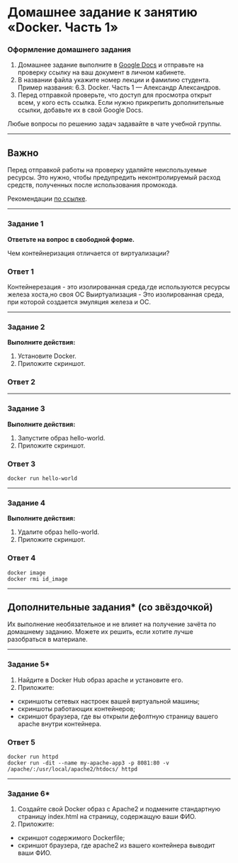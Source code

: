 # Домашнее задание к занятию «Docker. Часть 1»


### Оформление домашнего задания

1. Домашнее задание выполните в [Google Docs](https://docs.google.com/) и отправьте на проверку ссылку на ваш документ в личном кабинете.  
1. В названии файла укажите номер лекции и фамилию студента. Пример названия: 6.3. Docker. Часть 1 — Александр Александров.
1. Перед отправкой проверьте, что доступ для просмотра открыт всем, у кого есть ссылка. Если нужно прикрепить дополнительные ссылки, добавьте их в свой Google Docs.

Любые вопросы по решению задач задавайте в чате учебной группы.

---
## Важно

Перед отправкой работы на проверку удаляйте неиспользуемые ресурсы. Это нужно, чтобы предупредить неконтролируемый расход средств, полученных после использования промокода.

Рекомендации [по ссылке](https://github.com/netology-code/sdvps-homeworks/tree/main/recommend).

---

### Задание 1

**Ответьте на вопрос в свободной форме.** 

Чем контейнеризация отличается от виртуализации?


### Ответ 1

Контейнерезация - это изолированная среда,где используются ресурсы железа хоста,но своя ОС
Выиртуализация - Это изолированная среда, при которой создается эмуляция железа и ОС.

---

### Задание 2 

**Выполните действия:**

1. Установите Docker.
1. Приложите скриншот.

### Ответ 2

---

### Задание 3

**Выполните действия:**

1. Запустите образ hello-world.
1. Приложите скриншот.

### Ответ 3
```
docker run hello-world
````
---

### Задание 4 

**Выполните действия:**

1. Удалите образ hello-world.
1. Приложите скриншот.

### Ответ 4
```
docker image
docker rmi id_image
````
---

## Дополнительные задания* (со звёздочкой)

Их выполнение необязательное и не влияет на получение зачёта по домашнему заданию. Можете их решить, если хотите лучше разобраться в материале.

---

### Задание 5*

1. Найдите в Docker Hub образ apache и установите его.
1. Приложите:
 * скриншоты сетевых настроек вашей виртуальной машины;
 * скриншоты работающих контейнеров;
 * скриншот браузера, где вы открыли дефолтную страницу вашего apache внутри контейнера.

### Ответ 5
```
docker run httpd
docker run -dit --name my-apache-app3 -p 8081:80 -v /apache/:/usr/local/apache2/htdocs/ httpd
```

---

### Задание 6*

1. Создайте свой Docker образ с Apache2 и подмените стандартную страницу index.html на страницу, содержащую ваши ФИО.
1. Приложите:
 * скриншот содержимого Dockerfile;
 * скриншот браузера, где apache2 из вашего контейнера выводит ваши ФИО.
